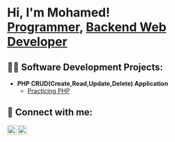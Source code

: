 <h1>Hi, I'm Mohamed! <br/><a href="https://github.com/joshmadakor1">Programmer</a>, <a href="https://www.linkedin.com/in/joshmadakor/">Backend Web Developer</a></h1>

<h2>👨‍💻 Software Development Projects:</h2>

- <b>PHP CRUD(Create,Read,Update,Delete) Application</b>
  - [Practicing PHP](https://github.com/g-m-dev/PHP-CRUD.git)




<h2> 🤳 Connect with me:</h2>

[<img align="left" alt="JoshMadakor | LinkedIn" width="22px" src="https://cdn.jsdelivr.net/npm/simple-icons@v3/icons/linkedin.svg" />][linkedin]
[<img align="left" alt="JoshMadakor | Instagram" width="22px" src="https://cdn.jsdelivr.net/npm/simple-icons@v3/icons/instagram.svg" />][instagram]

[instagram]: https://www.instagram.com/thenotorious_ahmad/
[linkedin]: https://www.linkedin.com/in/ghulam-muhammad-215a62262/

